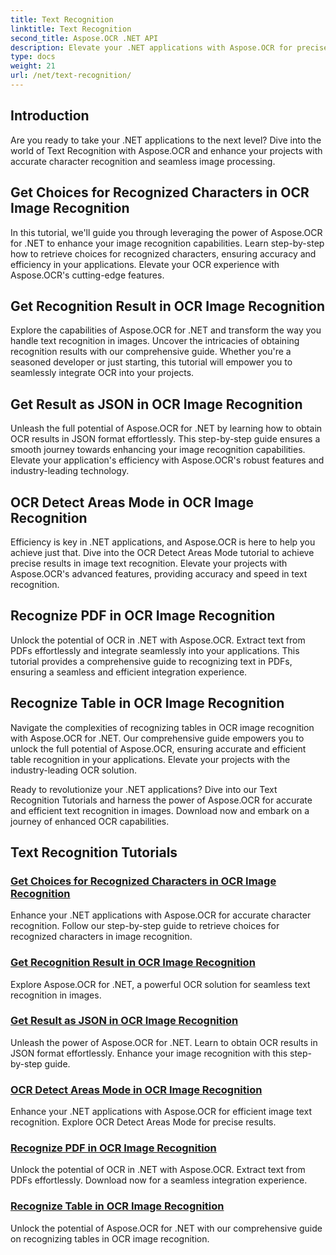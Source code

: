 ```yaml
---
title: Text Recognition
linktitle: Text Recognition
second_title: Aspose.OCR .NET API
description: Elevate your .NET applications with Aspose.OCR for precise character recognition. Discover tutorials for obtaining choices, results, and JSON formats in OCR image recognition.
type: docs
weight: 21
url: /net/text-recognition/
---
```

## Introduction

Are you ready to take your .NET applications to the next level? Dive into the world of Text Recognition with Aspose.OCR and enhance your projects with accurate character recognition and seamless image processing.

## Get Choices for Recognized Characters in OCR Image Recognition

In this tutorial, we'll guide you through leveraging the power of Aspose.OCR for .NET to enhance your image recognition capabilities. Learn step-by-step how to retrieve choices for recognized characters, ensuring accuracy and efficiency in your applications. Elevate your OCR experience with Aspose.OCR's cutting-edge features.

## Get Recognition Result in OCR Image Recognition

Explore the capabilities of Aspose.OCR for .NET and transform the way you handle text recognition in images. Uncover the intricacies of obtaining recognition results with our comprehensive guide. Whether you're a seasoned developer or just starting, this tutorial will empower you to seamlessly integrate OCR into your projects.

## Get Result as JSON in OCR Image Recognition

Unleash the full potential of Aspose.OCR for .NET by learning how to obtain OCR results in JSON format effortlessly. This step-by-step guide ensures a smooth journey towards enhancing your image recognition capabilities. Elevate your application's efficiency with Aspose.OCR's robust features and industry-leading technology.

## OCR Detect Areas Mode in OCR Image Recognition

Efficiency is key in .NET applications, and Aspose.OCR is here to help you achieve just that. Dive into the OCR Detect Areas Mode tutorial to achieve precise results in image text recognition. Elevate your projects with Aspose.OCR's advanced features, providing accuracy and speed in text recognition.

## Recognize PDF in OCR Image Recognition

Unlock the potential of OCR in .NET with Aspose.OCR. Extract text from PDFs effortlessly and integrate seamlessly into your applications. This tutorial provides a comprehensive guide to recognizing text in PDFs, ensuring a seamless and efficient integration experience.

## Recognize Table in OCR Image Recognition

Navigate the complexities of recognizing tables in OCR image recognition with Aspose.OCR for .NET. Our comprehensive guide empowers you to unlock the full potential of Aspose.OCR, ensuring accurate and efficient table recognition in your applications. Elevate your projects with the industry-leading OCR solution.

Ready to revolutionize your .NET applications? Dive into our Text Recognition Tutorials and harness the power of Aspose.OCR for accurate and efficient text recognition in images. Download now and embark on a journey of enhanced OCR capabilities.
## Text Recognition Tutorials
### [Get Choices for Recognized Characters in OCR Image Recognition](./get-choices-for-recognized-characters/)
Enhance your .NET applications with Aspose.OCR for accurate character recognition. Follow our step-by-step guide to retrieve choices for recognized characters in image recognition.
### [Get Recognition Result in OCR Image Recognition](./get-recognition-result/)
Explore Aspose.OCR for .NET, a powerful OCR solution for seamless text recognition in images.
### [Get Result as JSON in OCR Image Recognition](./get-result-as-json/)
Unleash the power of Aspose.OCR for .NET. Learn to obtain OCR results in JSON format effortlessly. Enhance your image recognition with this step-by-step guide.
### [OCR Detect Areas Mode in OCR Image Recognition](./ocr-detect-areas-mode/)
Enhance your .NET applications with Aspose.OCR for efficient image text recognition. Explore OCR Detect Areas Mode for precise results.
### [Recognize PDF in OCR Image Recognition](./recognize-pdf/)
Unlock the potential of OCR in .NET with Aspose.OCR. Extract text from PDFs effortlessly. Download now for a seamless integration experience.
### [Recognize Table in OCR Image Recognition](./recognize-table/)
Unlock the potential of Aspose.OCR for .NET with our comprehensive guide on recognizing tables in OCR image recognition.